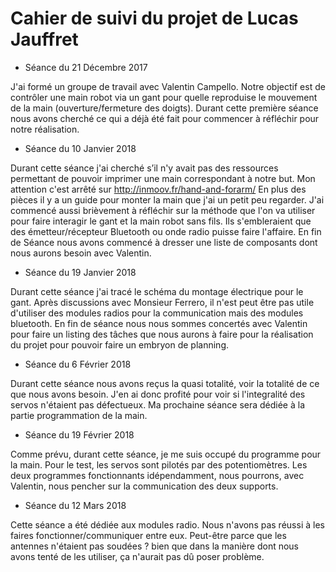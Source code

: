 Cahier de suivi du projet de Lucas Jauffret
==
* Séance du 21 Décembre 2017

J'ai formé un groupe de travail avec Valentin Campello. Notre objectif est de contrôler une main robot via un gant pour quelle reproduise le mouvement de la main (ouverture/fermeture des doigts).
Durant cette première séance nous avons cherché ce qui a déjà été fait pour commencer à réfléchir pour notre réalisation.

* Séance du 10 Janvier 2018

Durant cette séance j'ai cherché s’il n'y avait pas des ressources permettant de pouvoir imprimer une main correspondant à notre but. Mon attention c'est arrêté sur http://inmoov.fr/hand-and-forarm/ 
En plus des pièces il y a un guide pour monter la main que j'ai un petit peu regarder.
J'ai commencé aussi brièvement à réfléchir sur la méthode que l'on va utiliser pour faire interagir le gant et la main robot sans fils. Ils s'embleraient que des émetteur/récepteur Bluetooth ou onde radio puisse faire l'affaire.
En fin de Séance nous avons commencé à dresser une liste de composants dont nous aurons besoin avec Valentin.

* Séance du 19 Janvier 2018

Durant cette séance j'ai tracé le schéma du montage électrique pour le gant. Après discussions avec Monsieur Ferrero, il n'est peut être pas utile d'utiliser des modules radios pour la communication mais des modules bluetooth. En fin de séance nous nous sommes concertés avec Valentin pour faire un listing des tâches que nous aurons à faire pour la réalisation du projet pour pouvoir faire un embryon de planning.

* Séance du 6 Février 2018

Durant cette séance nous avons reçus la quasi totalité, voir la totalité de ce que nous avons besoin. J'en ai donc profité pour voir si l'integralité des servos n'étaient pas défectueux. Ma prochaine séance sera dédiée à la partie programmation de la main. 

* Séance du 19 Février 2018

Comme prévu, durant cette séance, je me suis occupé du programme pour la main. Pour le test, les servos sont pilotés par des potentiomètres.
Les deux programmes fonctionnants idépendamment, nous pourrons, avec Valentin, nous pencher sur la communication des deux supports.

* Séance du 12 Mars 2018

Cette séance a été dédiée aux modules radio. Nous n'avons pas réussi à les faires fonctionner/communiquer entre eux.
Peut-être parce que les antennes n'étaient pas soudées ? bien que dans la manière dont nous avons tenté de les utiliser, ça n'aurait pas dû poser problème.
